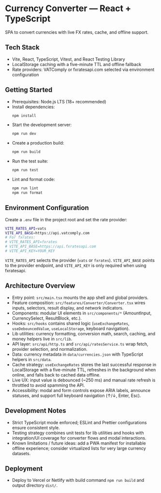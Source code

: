 # Currency Converter — React + TypeScript

SPA to convert currencies with live FX rates, cache, and offline support.

## Tech Stack
- Vite, React, TypeScript, Vitest, and React Testing Library
- LocalStorage caching with a five-minute TTL and offline fallback
- Rate providers: VATComply or fxratesapi.com selected via environment configuration

## Getting Started
- Prerequisites: Node.js LTS (18+ recommended)
- Install dependencies:
  ```bash
  npm install
  ```
- Start the development server:
  ```bash
  npm run dev
  ```
- Create a production build:
  ```bash
  npm run build
  ```
- Run the test suite:
  ```bash
  npm run test
  ```
- Lint and format code:
  ```bash
  npm run lint
  npm run format
  ```

## Environment Configuration
Create a `.env` file in the project root and set the rate provider:
```bash
VITE_RATES_API=vats
VITE_API_BASE=https://api.vatcomply.com
# For fxrates:
# VITE_RATES_API=fxrates
# VITE_API_BASE=https://api.fxratesapi.com
# VITE_API_KEY=YOUR_KEY
```
`VITE_RATES_API` selects the provider (`vats` or `fxrates`). `VITE_API_BASE` points to the provider endpoint, and `VITE_API_KEY` is only required when using fxratesapi.

## Architecture Overview
- Entry point: `src/main.tsx` mounts the app shell and global providers.
- Feature composition: `src/features/Converter/Converter.tsx` wires inputs, selectors, result display, and network indicators.
- Components: modular UI elements in `src/components/*` (AmountInput, CurrencySelect, ResultBlock, etc.).
- Hooks: `src/hooks` contains shared logic (`useExchangeRates`, `useDebouncedValue`, `useLocalStorage`, keyboard navigation).
- Lib utilities: currency formatting, conversion math, search, caching, and money helpers live in `src/lib`.
- API layer: `src/api/http.ts` and `src/api/ratesService.ts` wrap fetch, provider selection, and normalization.
- Data: currency metadata in `data/currencies.json` with TypeScript helpers in `src/data`.
- Cache strategy: `useExchangeRates` stores the last successful response in LocalStorage with a five-minute TTL, refreshes in the background when online, and falls back to cached data offline.
- Live UX: input value is debounced (~250 ms) and manual rate refresh is throttled to avoid spamming the API.
- Accessibility: modal and form controls expose ARIA labels, announce statuses, and support full keyboard navigation (↑/↓, Enter, Esc).

## Development Notes
- Strict TypeScript mode enforced; ESLint and Prettier configurations ensure consistent style.
- Testing strategy combines unit tests for lib utilities and hooks with integration/UI coverage for converter flows and modal interactions.
- Known limitations / future ideas: add a PWA manifest for installable offline experience; consider virtualized lists for very large currency datasets.

## Deployment
- Deploy to Vercel or Netlify with build command `npm run build` and output directory `dist/`.
